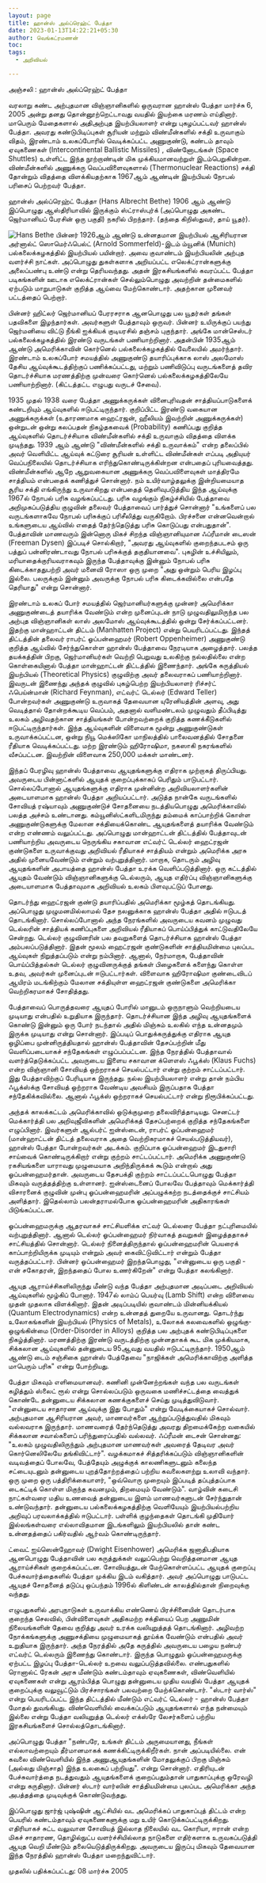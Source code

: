 ```yaml
---
layout: page
title: ஹான்ஸ் அல்ப்ரெஹ்ட் பேத்தா
date: 2023-01-13T14:22:21+05:30
author: வெங்கட்ரமணன்
toc:
tags:
  - அறிவியல்

---
```

அஞ்சலி : ஹான்ஸ் அல்ப்ரெஹ்ட் பேத்தா

வரலாறு கண்ட அற்புதமான விஞ்ஞானிகளில் ஒருவரான ஹான்ஸ் பேத்தா மார்ச்சு 6, 2005 அன்று தனது தொன்னூற்றெட்டாவது வயதில் இயற்கை மரணம் எய்தினார். மாபெரும் மேதைகளால் அதிஅற்புத இயற்பியலாளர் என்று புகழப்பட்டவர் ஹான்ஸ் பேத்தா. அவரது கண்டுபிடிப்புகள் சூரியன் மற்றும் விண்மீன்களில் சக்தி உருவாகும் விதம், இரண்டாம் உலகப்போரில் வெடிக்கப்பட்ட அணுகுண்டு, கண்டம் தாவும் ஏவுகணைகள் (Intercontinental Ballistic Missiles) , விண்னோடங்கள் (Space Shuttles) உள்ளிட்ட இந்த நூற்றாண்டின் மிக முக்கியமானவற்றுள் இடம்பெறுகின்றன. விண்மீன்களில் அணுக்கரு வெப்பவிளைவுகளால் (Thermonuclear Reactions) சக்தி தோன்றும் விதத்தை விளக்கியதற்காக 1967ஆம் ஆண்டின் இயற்பியல் நோபல் பரிசைப் பெற்றவர் பேத்தா.

ஹான்ஸ் அல்ப்ரெஹ்ட் பேத்தா (Hans Albrecht Bethe) 1906 ஆம் ஆண்டு இப்பொழுது ஆஸ்திரியாவில் இருக்கும் ஸ்ட்ராஸ்புர்க் (அப்பொழுது அகண்ட ஜெர்மானியப் பேரசின் ஒரு பகுதி) நகரில் பிறந்தார். (தந்தை கிறிஸ்துவர், தாய் யூதர்).

![Hans Bethe](/images/Hans_Bethe.jpg#floatleft) பின்னர் 1926ஆம் ஆண்டு உன்னதமான இயற்பியல் ஆசிரியரான அர்னால்ட் ஸொமெர்ஃபெல்ட் (Arnold Sommerfeld)-இடம் ம்யூனிக் (Munich) பல்கலைக்கழகத்தில் இயற்பியல் பயின்றார். அவை குவாண்டம் இயற்பியலின் அற்புத வளர்ச்சி நாட்கள். அப்பொழுது துகள்களாக அறியப்பட்ட எலெக்ட்ரான்களுக்கு அலைப்பண்பு உண்டு என்று தெரியவந்தது. அதன் இரகசியங்களில் கவரப்பட்ட பேத்தா படிகங்களின் ஊடாக எலெக்ட்ரான்கள் செல்லும்பொழுது அவற்றின் தன்மைகளில் ஏற்படும் மாறுபாடுகள் குறித்த ஆய்வை மேற்கொண்டார். அதற்கான முனைவர் பட்டத்தைப் பெற்றார். 

பின்னர் ஹிட்லர் ஜெர்மானியப் பேரரசராக ஆனபொழுது பல யூதர்கள் தங்கள் பதவிகளை இழந்தார்கள். அவர்களுள் பேத்தாவும் ஒருவர். பின்னர் உயிருக்குப் பயந்து ஜெர்மனியை விட்டு நீங்கி ஐக்கியக் குடியரசில் தஞ்சம் புகுந்தார். அங்கே மான்செஸ்டர் பல்கலைக்கழகத்தில் இரண்டு வருடங்கள் பணியாற்றினார். அதன்பின் 1935ஆம் ஆண்டு அமெரிக்காவின் கொர்னெல் பல்கலைக்கழகத்தில் வேலையில் அமர்ந்தார். இரண்டாம் உலகப்போர் சமயத்தில் அணுகுண்டு தயாரிப்புக்காக லாஸ் அலமோஸ் தேசிய ஆய்வுக்கூடத்திற்குப் பணிக்கப்பட்டது, மற்றும் பணிவிடுப்பு வருடங்களைத் தவிர தொடர்ச்சியாக மரணத்திற்கு முன்வரை கொர்னெல் பல்கலைக்கழகத்திலேயே பணியாற்றினார். (கிட்டத்தட்ட எழுபது வருடச் சேவை). 

1935 முதல் 1938 வரை பேத்தா அணுக்கருக்கள் வினைபுரிவதன் சாத்தியப்பாடுகளைக் கண்டறியும் ஆய்வுகளில் ஈடுபட்டிருந்தார். குறிப்பிட்ட இரண்டு வகையான அணுக்கருக்கள் (உதாரணமாக ஹைட்ரஜன், ஹீலியம் இவற்றின் அணுக்கருக்கள்) ஒன்றுடன் ஒன்று கலப்பதன் நிகழ்தகவைக் (Probability) கணிப்பது குறித்த ஆய்வுகளில் தொடர்ச்சியாக விண்மீன்களில் சக்தி உருவாகும் விதத்தை விளக்க முடிந்தது. 1939 ஆம் ஆண்டு "விண்மீன்களில் சக்தி உருவாக்கம்" என்ற தலைப்பில் அவர் வெளியிட்ட ஆய்வுக் கட்டுரை சூரியன் உள்ளிட்ட விண்மீன்கள் எப்படி அதியுயர் வெப்பநிலையில் தொடர்ச்சியாக எரிந்துகொண்டிருக்கின்றன என்பதைப் புரியவைத்தது. விண்மீன்களில் ஆறே ஆறுவகையான அணுக்கரு வெப்பவிளைவுகள் மாத்திரமே சாத்தியம் என்பதைக் கணித்துச் சொன்னார்.  நம் உயிர்வாழ்தலுக்கு இன்றியமையாத சூரிய சக்தி எங்கிருந்து உருவாகிறது என்பதைத் தெளிவுபடுத்திய இந்த ஆய்வுக்கு 1967ல் நோபல் பரிசு வழங்கப்பட்டது.  பரிசு வழங்கும் நிகழ்ச்சியில் பேத்தாவை அறிமுகப்படுத்திய குழுவின் தலைவர் பேத்தாவைப் பார்த்துச் சொன்னார் "உங்களைப் பல வருடங்களாகவே நோபல் பரிசுக்குப் பரிசீலித்து வருகிறோம். பிரச்சனை என்னவென்றால் உங்களுடைய ஆய்வில் எதைத் தேர்ந்தெடுத்து பரிசு கொடுப்பது என்பதுதான்".  பேத்தாவின் மாணவரும் இன்னொரு மிகச் சிறந்த விஞ்ஞானியுமான ஃப்ரீமான் டைஸன் (Freeman Dysen) இப்படிச் சொல்கிறார், "அவரது ஆய்வுகளில் குறைந்தபடசம் ஒரு பத்துப் பன்னிரண்டாவது நோபல் பரிசுக்குத் தகுதியானவை". புகழின் உச்சியிலும், மரியாதைக்குரியவராகவும் இருந்த பேத்தாவுக்கு இன்னும் நோபல் பரிசு கிடைக்காததுபற்றி அவர் மனைவி ரோஸா ஒரு முறை "அது ஒன்றும் பெரிய இழப்பு இல்லை. பலருக்கும் இன்னும் அவருக்கு நோபல் பரிசு கிடைக்கவில்லை என்பதே தெரியாது" என்று சொன்னார். 

இரண்டாம் உலகப் போர் சமயத்தில் ஜெர்மானியர்களுக்கு முன்னர் அமெரிக்கா அணுகுண்டைத் தயாரிக்க வேண்டும் என்ற முனைப்புடன் நாடு முழுவதிலுமிருந்த பல அற்புத விஞ்ஞானிகள் லாஸ் அலமோஸ் ஆய்வுக்கூடத்தில் ஒன்று சேர்க்கப்பட்டனர். இதற்கு மான்ஹாட்டன் திட்டம் (Manhatten Project) என்று பெயரிடப்பட்டது. இந்தத் திட்டத்தின் தலைவர் ராபர்ட் ஓப்பன்ஹைமர் (Robert Oppenheimer) அணுகுண்டு குறித்த ஆய்வில் சேர்ந்துகொள்ள ஹான்ஸ் பேத்தாவை நேரடியாக அழைத்தார். பலத்த தயக்கத்தின் பிறகு, ஜெர்மானியர்கள் வெற்றி பெறுவது உலகிற்கு நல்லதில்லை என்ற கொள்கையினால் பேத்தா மான்ஹாட்டன் திட்டத்தில் இணைந்தார். அங்கே கருத்தியல் இயற்பியல் (Theoretical Physics) குழுவிற்கு அவர் தலைவராகப் பணியாற்றினார். இவருடன் இணைந்து அந்தக் குழுவில் புகழ்பெற்ற இயற்பியலாளர் ரிச்சர்ட் ஃபெய்ன்மான் (Richard Feynman), எட்வர்ட் டெல்லர் (Edward Teller) போன்றவர்கள் அணுகுண்டு உருவாகத் தேவையான யுரேனியத்தின் அளவு, அது வெடித்தால் தோன்றக்கூடிய வெப்பம், அதனால் வளிமண்டலம் முழுவதும் தீப்பிடித்து உலகம் அழிவதற்கான சாத்தியங்கள் போன்றவற்றைக் குறித்த கணக்கீடுகளில் ஈடுபட்டிருந்தார்கள். இந்த ஆய்வுகளின் விளைவாக மூன்று அணுகுண்டுகள் உருவாக்கப்பட்டன, ஒன்று நியூ மெக்ஸிகோ மாநிலத்தில் பாலைவனத்தில் சோதனை ரீதியாக வெடிக்கப்பட்டது. மற்ற இரண்டும் ஹிரோஷிமா, நகஸாகி நகரங்களில் வீசப்பட்டன. இவற்றின் விளைவாக 250,000 மக்கள் மாண்டனர். 

இந்தப் பேரழிவு ஹான்ஸ் பேத்தாவை ஆயுதங்களுக்கு எதிராக முற்றாகத் திருப்பியது. அவருடைய பின்னாட்களில் ஆயுதக் குறைப்புக்காகப் பெரிதும் பாடுபட்டார். சொல்லப்போனால் ஆயுதங்களுக்கு எதிராக முன்னின்ற அறிவியலாளர்களின் அடையாளமாக ஹான்ஸ் பேத்தா அறியப்பட்டார். அடுத்த நான்கே வருடங்களில் சோவியத் ரஷ்யாவும் அணுகுண்டுச் சோதனையை நடத்தியபொழுது அமெரிக்காவில் பலத்த அச்சம் உண்டானது. கம்யூனிஸ்ட்களிடமிருந்து தம்மைக் காப்பாற்றிக் கொள்ள அணுகுண்டுகளுக்கு மேலான சக்தியைக்கொண்ட ஆயுதங்களைத் தயாரிக்க வேண்டும் என்ற எண்ணம் வலுப்பட்டது. அப்பொழுது மான்ஹாட்டன் திட்டத்தில் பேத்தாவுடன் பணியாற்றிய அவருடைய நெருங்கிய சகாவான எட்வர்ட் டெல்லர் ஹைட்ரஜன் குண்டுகளை உருவாக்குவது அறிவியல் ரீதியாகச் சாத்தியம் என்றும் அமெரிக்க அரசு அதில் முனையவேண்டும் என்றும் வற்புறுத்தினார். மாறாக, தொடரும் அழிவு ஆயுதங்களின் அபாயத்தை ஹான்ஸ் பேத்தா உரக்க வெளிப்படுத்தினார். ஒரு கட்டத்தில் ஆயுதம் வேண்டும் விஞ்ஞானிகளுக்கு டெல்லரும், ஆயுத எதிர்ப்பு விஞ்ஞானிகளுக்கு அடையாளமாக பேத்தாவுமாக அறிவியல் உலகம் பிளவுபட்டுப் போனது. 

தொடர்ந்து ஹைட்ரஜன் குண்டு தயாரிப்பதில் அமெரிக்கா மூழ்கத் தொடங்கியது. அப்பொழுது முழுமனமில்லாமல் தேச நலனுக்காக ஹான்ஸ் பேத்தா அதில் ஈடுபடத் தொடங்கினார். சொல்லப்போனால் அந்த நேரங்களில் அவருடைய கவனம் முழுவது டெல்லரின் சாத்தியக் கணிப்புகளை அறிவியல் ரீதியாகப் பொய்ப்பித்துக் காட்டுவதிலேயே சென்றது. டெல்லர் குழுவினரின் பல தவறுகளைத் தொடர்ச்சியாக ஹான்ஸ் பேத்தா அம்பலப்படுத்தினார். இதன் மூலம் ஹைட்ரஜன் குண்டுகளின் சாத்தியமின்மை புலப்பட ஆய்வுகள் நிறுத்தப்படும் என்று நம்பினார். ஆனால், நேர்மாறாக, பேத்தாவின் பொய்ப்பித்தல்கள் டெல்லர் குழுவினருக்குத் தங்கள் பிழைகளைக் களைந்து கொள்ள உதவ, அவர்கள் முனைப்புடன் ஈடுபட்டார்கள். விளைவாக ஹிரோஷிமா குண்டைவிடப் ஆயிரம் மடங்கிற்கும் மேலான சக்தியுள்ள ஹைட்ரஜன் குண்டுகளை அமெரிக்கா வெற்றிகரமாகச் சோதித்தது. 

பேத்தாவைப் பொருத்தவரை ஆயுதப் போரில் மானுடம் ஒருநாளும் வெற்றியடைய முடியாது என்பதில் உறுதியாக இருந்தார். தொடர்ச்சியான இந்த அழிவு ஆயுதங்களைக் கொண்டு இன்னும் ஒரு போர் நடந்தால் அதில் மிஞ்சும் உலகில் எந்த உன்னதமும் இருக்க முடியாது என்று சொன்னார். இப்படிப் பொதுக்கருத்துக்கு எதிராக ஆயுத ஒழிப்பை முன்னிருத்தியதால் ஹான்ஸ் பேத்தாவின் தேசப்பற்றின் மீது வெளிப்படையாகச் சந்தேகங்கள் எழுப்பப்பட்டன. இந்த நேரத்தில் பேத்தாவால் வளர்த்தெடுக்கப்பட்ட அவருடைய இளைய சகாவான க்ளௌஸ் ஃபூக்ஸ் (Klaus Fuchs) என்ற விஞ்ஞானி சோவியத் ஒற்றராகச் செயல்பட்டார் என்று குற்றம் சாட்டப்பட்டார். இது பேத்தாவிற்குப் பேரிடியாக இருந்தது. நல்ல இயற்பியலாளர் என்று தான் நம்பிய ஃபூக்ஸ்க்கு சோவியத் ஒற்றராக வேண்டிய அவசியம் இருப்பதாக பேத்தா சந்தேகிக்கவில்லை. ஆனால் ஃபூக்ஸ் ஒற்றராகச் செயல்பட்டார் என்று நிரூபிக்கப்பட்டது. 

அந்தக் காலக்கட்டம் அமெரிக்காவில் ஒடுக்குமுறை தலைவிரித்தாடியது. செனட்டர் மெக்கார்த்தி பல அறிவுஜீவிகளின் அமெரிக்கத் தேசப்பற்றைக் குறித்த சந்தேகங்களை எழுப்பினார். இவர்களுள் ஆல்பர்ட் ஐன்ஸ்டைன், ராபர்ட் ஓப்பன்ஹைமர் (மான்ஹாட்டன் திட்டத் தலைவராக அதை வெற்றிகரமாகச் செயல்படுத்தியவர்), ஹான்ஸ் பேத்தா போன்றவர்கள் அடக்கம். குறிப்பாக ஓப்பன்ஹைமர் இடதுசாரி சாய்வைக் கொண்டிருக்கிறார் என்று குற்றம் சாட்டப்பட்டார். அமெரிக்க அணுகுண்டு ரகசியங்களை யாராவது முழுமையாக அறிந்திருக்கக் கூடும் என்றால் அது ஓப்பன்ஹைமர்தான். அவருடைய தேசபக்தி குற்றம் சாட்டப்பட்டபொழுது பேத்தா மிகவும் வருத்தத்திற்கு உள்ளானர். ஐன்ஸ்டைனைப் போலவே பேத்தாவும் மெக்கார்த்தி விசாரனைக் குழுவின் முன்பு ஓப்பன்ஹைமரின் அப்பழுக்கற்ற நடத்தைக்குச் சாட்சியம் அளித்தார். இதெல்லாம் பலன்தராமல்போக ஓப்பன்ஹைமரின் அதிகாரங்கள் பிடுங்கப்பட்டன. 

ஓப்பன்ஹைமருக்கு ஆதரவாகச் சாட்சியளிக்க எட்வர் டெல்லரை பேத்தா நட்புரிமையில் வற்புறுத்தினார். ஆனால் டெல்லர் ஓப்பன்ஹைமர் நிர்வாகத் தவறுகள் இழைத்ததாகச் சாட்சியத்தில் சொன்னார். டெல்லர் நினைத்திருந்தால் ஓப்பன்ஹைமரின் பெயரைக் காப்பாற்றியிருக்க முடியும் என்றும் அவர் கைவிட்டுவிட்டார் என்றும் பேத்தா வருத்தப்பட்டார். பின்னர் ஓப்பன்ஹைமர் இறந்தபொழுது, "என்னுடைய ஒரு பகுதி - என் சகோதரன், இறந்ததைப் போல உணர்கிறேன்" என்று பேத்தா கலங்கினார். 

ஆயுத ஆராய்ச்சிகளிலிருந்து மீண்டு வந்த பேத்தா அற்புதமான அடிப்படை அறிவியல் ஆய்வுகளில் மூழ்கிப் போனார். 1947ல் லாம்ப் பெயர்வு (Lamb Shift) என்ற விளைவை முதன் முதலாக விளக்கினார். இதன் அடிப்படியில் குவாண்டம் மின்னியக்கியல் (Quantum Electrodynamics) என்ற உன்னதத் துறையே உருவானது. தொடர்ந்து உலோகங்களின் இயற்பியல் (Physics of Metals), உலோகக் கலவைகளில் ஒழுங்கு-ஒழுங்கின்மை (Order-Disorder in Alloys) குறித்த பல அற்புதக் கண்டுபிடிப்புகளை நிகழ்த்தினார். மரணத்திற்கு இரண்டு வருடத்திற்கு முன்னதாகக் கூட மிக முக்கியமாக, சிக்கலான ஆய்வுகளில் தன்னுடைய 95ஆவது வயதில் ஈடுபட்டிருந்தார்.  1950ஆம் ஆண்டு டைம் சஞ்சிகை ஹான்ஸ் பேத்தேவை "நாஜிக்கள் அமெரிக்காவிற்கு அளித்த மாபெரும் பரிசு" என்று போற்றியது. 

பேத்தா மிகவும் எளிமையானவர். கணினி முன்னேற்றங்கள் வந்த பல வருடங்கள் கழித்தும் ஸ்லைட் ரூல் என்று சொல்லப்படும் ஒருவகை மணிச்சட்டத்தை வைத்துக் கொண்டே தன்னுடைய சிக்கலான கணக்குகளைச் செய்து முடித்துவிடுவார். "என்னுடைய சாதாரண ஆய்வுக்கு இது போதும்" என்று வேடிக்கையாகச் சொல்வார். அற்புதமான ஆசிரியரான அவர், மாணவர்களை ஆற்றுப்படுத்துவதில் மிகவும் வல்லவராக இருந்தார். மாணவரைத் தேர்ந்தெடுத்து அவரது திறமைக்கேற்ற வகையில் சிக்கலான சவால்களைப் பரிந்துரைப்பதில் வல்லவர். ஃப்ரீமன் டைசன் சொன்னது: "உலகம் முழுவதிலிருந்தும் அற்புதமான மாணவர்கள் அவரைத் தேடிவர அவர் கொர்னெலிலேயே தங்கிவிட்டார்". வழக்கமாகச் சித்தரிக்கப்படும் விஞ்ஞானிகளின் வடிவத்தைப் போலவே, பேத்தேயும் அழுக்குக் காலணிகளுடனும் கலைந்த சட்டையுடனும் தன்னுடைய புறத்தோற்றத்தைப் பற்றிய கவலைகளற்று உலாவி வந்தார். ஒரு முறை ஒரு பத்திரிக்கையாளர், "ஒவ்வொரு முறையும் இப்படித் தப்புத்தப்பாக டைகட்டிக் கொள்ள மிகுந்த கவனமும், திறமையும் வேண்டும்". வாழ்வின் கடைசி நாட்கள்வரை மதிய உணவைத் தன்னுடைய இளம் மாணவர்களுடன் சேர்ந்துதான் உண்டுவந்தார்.  தன்னுடைய பல்கலைக்கழகத்திற்கு வெளியேயும் இயற்பியல்பற்றிய அறிவுப் பரவலாக்கத்தில் ஈடுபட்டார். பள்ளிக் குழந்தைகள் தொடங்கி முதியோர் இல்லங்கள்வரை எல்லாவிதமான இடங்களிலும் இயற்பியலில் தான் கண்ட உன்னதத்தைப் பகிர்வதில் ஆர்வம் கொண்டிருந்தார்.

ட்வைட் ஐய்ஸென்ஹோவர் (Dwight Eisenhower) அமெரிக்க ஜனாதிபதியாக ஆனபொழுது பேத்தாவின் பல கருத்துக்கள் வலுப்பெற்று வெறித்தனமான ஆயுத ஆராய்ச்சிகள் குறைக்கப்பட்டன.  சோவியத்துடன் மேற்கொள்ளப்பட்ட ஆயுதக் குறைப்பு பேச்சுவார்த்தைகளில் பேத்தா முக்கிய இடம் வகித்தார். அவர் அப்பொழுது பாடுபட்ட ஆயுதச் சோதனைத் தடுப்பு ஒப்பந்தம் 1996ல் கிளிண்டன் காலத்தில்தான் நிறைவுக்கு வந்தது. 

எழுபதுகளில் அரபுநாடுகள் உருவாக்கிய எண்ணெய் பிரச்சினையின் தொடர்பாக குறைந்த செலவில், பின்விளைவுகள் அதிகமற்ற சக்தியைப் பெற அணுமின் நிலையங்களின் தேவை குறித்து அவர் உரக்க வலியுறுத்தத் தொடங்கினார். அழிவற்ற நோக்கங்களுக்கு அணுசக்தியை முழுமையாகத் தூய்க்க வேண்டும் என்பதில் அவர் உறுதியாக இருந்தார். அந்த நேரத்தில் அதே கருத்தில் அவருடைய பழைய நண்பர் எட்வர்ட் டெல்லரும் இணைந்து கொண்டார். இருந்த பொழுதும் ஓப்பன்ஹைமருக்கு ஏற்பட்ட இழப்பு பேத்தா-டெல்லர் உறவை வலுப்படுத்தவில்லை. எண்பதுகளில் ரொனால்ட் ரேகன் அரசு மீண்டும் கண்டம்தாவும் ஏவுகணைகள், விண்வெளியில் ஏவுகணைகள் என்று ஆரம்பித்த பொழுது தன்னுடைய முதிய வயதில் பேத்தா ஆயுதக் குறைப்புக்கு வலுவூட்டும் பிரச்சாரங்கள் பலவற்றை மேற்க்கொண்டார். "ஸ்டார் வார்ஸ்" என்று பெயரிடப்பட்ட இந்த திட்டத்தில் மீண்டும் எட்வர்ட் டெல்லர் - ஹான்ஸ் பேத்தா மோதல் துவங்கியது. விண்வெளியில் வைக்கப்படும் ஆயுதங்களால் எந்த நன்மையும் இல்லை என்று பேத்தா வலியுறுத்த டெல்லர்  எக்ஸ்ரே லேசர்களைப் பற்றிய இரகசியங்களைச் சொல்லத்தொடங்கினார்.

அப்பொழுது பேத்தா "நண்பரே, உங்கள் திட்டம் அருமையானது, நீங்கள் எல்லாவற்றையும் தீர்மானமாகக் கணக்கிட்டிருக்கிறீர்கள். நான் அப்படியில்லை. என் கவலை விண்வெளியில்  இந்த அணுஆயுதங்களின் மோதலுக்குப் பிறகு மிஞ்சும் (அல்லது மிஞ்சாத) இந்த உலகைப் பற்றியது". என்று சொன்னார். எதிரியுடன் பேச்சுவார்த்தை நடத்துவதும் ஆயுதங்களைக் குறைப்பதும்தான் பாதுகாப்புக்கு ஒரேவழி என்று கருதினார்.  பின்னர் ஸ்டார் வார்ஸின் சாத்தியமின்மை புலப்பட அமெரிக்கா அந்த அபத்தத்தை முடிவுக்குக் கொண்டுவந்தது.  

இப்பொழுது ஜார்ஜ் புஷ்ஷின் ஆட்சியில் வட அமெரிக்கப் பாதுகாப்புத் திட்டம் என்ற பெயரில் கண்டம்தாவும் ஏவுகணைகளுக்கு மறு உயிர் கொடுக்கப்பட்டிருக்கிறது.  எதிரியாகச் சுட்ட வலுவான சோவியத் இல்லாத நிலையில் வட கொரியா, ஈரான் என்ற மிகச் சாதாரண, தொழில்நுட்ப வளர்ச்சியில்லாத நாடுகளை எதிர்களாக உருவகப்படுத்தி ஆயுத வெறி மீண்டும் தலையெடுத்திருக்கிறது. அவருடைய இருப்பு மிகவும் தேவையான இந்த நேரத்தில் ஹான்ஸ் பேத்தா மறைந்துவிட்டார். 


முதலில் பதிக்கப்பட்டது: 08 மார்ச்சு 2005